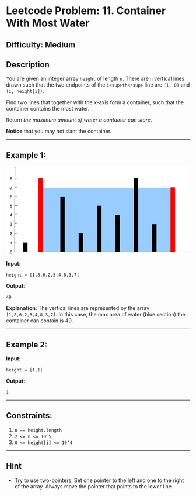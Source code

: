 # Leetcode Problem: 11. Container With Most Water

## Difficulty: Medium

## Description
You are given an integer array `height` of length `n`. There are `n` vertical lines drawn such that the two endpoints of the `i<sup>th</sup>` line are `(i, 0)` and `(i, height[i])`.

Find two lines that together with the x-axis form a container, such that the container contains the most water.

Return *the maximum amount of water a container can store*.

**Notice** that you may not slant the container.

---

## Example 1:
![Example 1 Image](./assets/question_11.jpg)

**Input**:
```
height = [1,8,6,2,5,4,8,3,7]
```
**Output**:
```
49
```
**Explanation**:
The vertical lines are represented by the array `[1,8,6,2,5,4,8,3,7]`. In this case, the max area of water (blue section) the container can contain is 49.


---

## Example 2:
**Input**:
```
height = [1,1]
```
**Output**:
```
1
```

---

## Constraints:
1. `n == height.length`
2. `2 <= n <= 10^5`
3. `0 <= height[i] <= 10^4`

---

## Hint
- Try to use two-pointers. Set one pointer to the left and one to the right of the array. Always move the pointer that points to the lower line.
